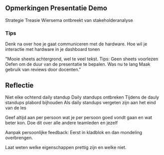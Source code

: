 ## Opmerkingen Presentatie Demo
Strategie Treasie Wiersema ontbreekt van stakeholderanalyse

### Tips
Denk na over hoe je gaat communiceren met de hardware.
	Hoe wil je interactie met hardware in je dashboard tonen

"Mooie sheets achtergrond, wel te veel tekst. Tips: Geen sheets voorlezen Oefen om de duur van de presentatie te bepalen. Was nu te lang Maak gebruik van reviews door docenten."

## Reflectie

Niet elke ochtend daily standup
Daily standups ontbreken
Tijdens de dauly standups plabord bijhouden
Als daily standups vergeten zijn aan het eind van de les

Geef altijd aan per persoon wat je per persoon goed vondt gaan en wat beter kon. Doe dit over alle andere teamleden en jezelf

Aanpak persoonlijke feedback: Eerst in kladblok en dan mondeling overbrengen.
	
Laat weten welke eigenschappen prettig zijn en welke niet.